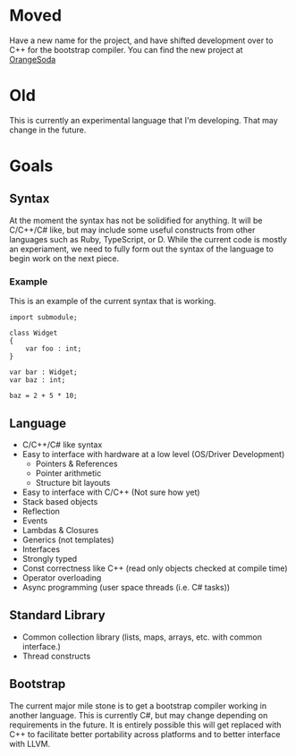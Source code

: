 # Moved
Have a new name for the project, and have shifted development over to C++ for the bootstrap compiler.
You can find the new project at [OrangeSoda](https://github.com/Kelmar/OrangeSoda)

# Old

This is currently an experimental language that I'm developing.  That may change in the future.

# Goals
## Syntax
At the moment the syntax has not be solidified for anything.  It will be C/C++/C# like, but may include some useful
constructs from other languages such as Ruby, TypeScript, or D.  While the current code is mostly an experiament,
we need to fully form out the syntax of the language to begin work on the next piece.

### Example
This is an example of the current syntax that is working.

```
import submodule;

class Widget
{
    var foo : int;
}

var bar : Widget;
var baz : int;

baz = 2 + 5 * 10;
```

## Language
* C/C++/C# like syntax
* Easy to interface with hardware at a low level (OS/Driver Development)
  * Pointers & References
  * Pointer arithmetic
  * Structure bit layouts
* Easy to interface with C/C++ (Not sure how yet)
* Stack based objects
* Reflection
* Events
* Lambdas & Closures
* Generics (not templates)
* Interfaces
* Strongly typed
* Const correctness like C++ (read only objects checked at compile time)
* Operator overloading
* Async programming (user space threads (i.e. C# tasks))

## Standard Library
* Common collection library (lists, maps, arrays, etc. with common interface.)
* Thread constructs

## Bootstrap
The current major mile stone is to get a bootstrap compiler working in another language.  This is currently C#, but 
may change depending on requirements in the future.  It is entirely possible this will get replaced with C++ to 
facilitate better portability across platforms and to better interface with LLVM.

